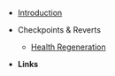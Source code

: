 <!-- _sidebar.md -->
- [Introduction](README.md/#Introduction "Introduction")

- Checkpoints & Reverts
    - [Health Regeneration](checkpoints/health-regen.md "Health Regeneration")

- **Links**
